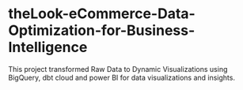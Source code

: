 # theLook-eCommerce-Data-Optimization-for-Business-Intelligence
This project transformed Raw Data to Dynamic Visualizations using BigQuery, dbt cloud and power BI for data visualizations and insights.
